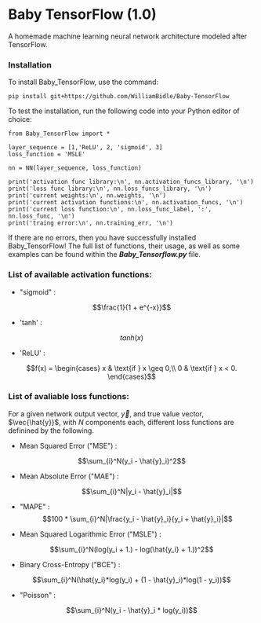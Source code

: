 # Baby TensorFlow (1.0)

A homemade machine learning neural network architecture modeled after TensorFlow. 

### Installation

To install Baby_TensorFlow, use the command:

    pip install git+https://github.com/WilliamBidle/Baby-TensorFlow

To test the installation, run the following code into your Python editor of choice:

    from Baby_TensorFlow import * 
    
    layer_sequence = [1,'ReLU', 2, 'sigmoid', 3]
    loss_function = 'MSLE'

    nn = NN(layer_sequence, loss_function)

    print('activation func library:\n', nn.activation_funcs_library, '\n')
    print('loss func library:\n', nn.loss_funcs_library, '\n')
    print('current weights:\n', nn.weights, '\n')
    print('current activation functions:\n', nn.activation_funcs, '\n')
    print('current loss function:\n', nn.loss_func_label, ':', nn.loss_func, '\n')
    print('traing error:\n', nn.training_err, '\n')

If there are no errors, then you have successfully installed Baby_TensorFlow! The full list of functions, their usage, as well as some examples can be found within the ***Baby_Tensorflow.py*** file.

### List of available activation functions:

- "sigmoid" : 

$$\frac{1}{1 + e^{-x}}$$

- 'tanh' : 

$$tanh(x)$$

- 'ReLU' : 

$$f(x) = \begin{cases}
x & \text{if } x \geq 0,\\
0  & \text{if } x < 0.
\end{cases}$$

### List of avaliable loss functions:

For a given network output vector, $\vec{y}$, and true value vector, $\vec{\hat{y}}$, with $N$ components each, different loss functions are definined by the following.

- Mean Squared Error ("MSE") : 

$$\sum_{i}^N(y_i - \hat{y}_i)^2$$

- Mean Absolute Error ("MAE") : 

$$\sum_{i}^N|y_i - \hat{y}_i|$$

- "MAPE" : 
$$100 * \sum_{i}^N|\frac{y_i - \hat{y}_i}{y_i + \hat{y}_i}|$$

- Mean Squared Logarithmic Error ("MSLE") : 

$$\sum_{i}^N(log(y_i + 1.) - log(\hat{y_i} + 1.))^2$$ 

- Binary Cross-Entropy ("BCE") : 

$$\sum_{i}^N(\hat{y_i}*log(y_i) + (1 - \hat{y}_i)*log(1 - y_i))$$

- "Poisson" : 

$$\sum_{i}^N(y_i - \hat{y}_i * log(y_i))$$
